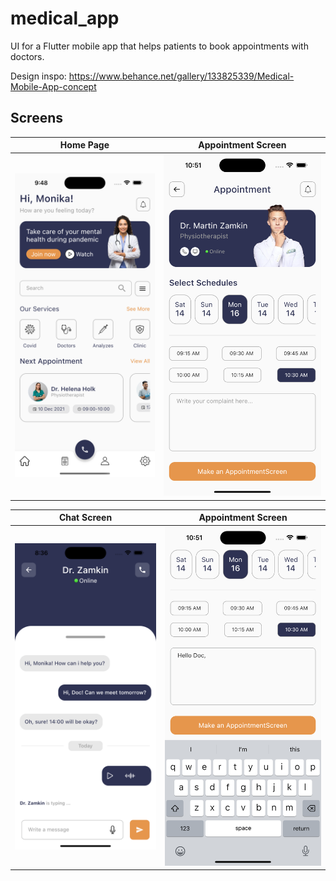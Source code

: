 # medical_app
UI for a Flutter mobile app that helps patients to book appointments with doctors.

Design inspo: https://www.behance.net/gallery/133825339/Medical-Mobile-App-concept

## Screens
|      Home Page      | Appointment Screen |
:-------------:|:-------------:|
![](./readme_files/home_page.png) | ![](./readme_files/appointment_screen.png) |

|   Chat Screen       | Appointment Screen |
:-------------:|:-------------:
 ![](./readme_files/chat_screen.png) | ![](./readme_files/appointment_screen2.png) |
